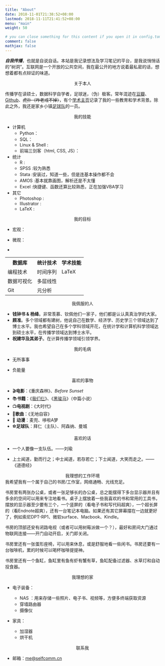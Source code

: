 ```yaml
---
title: "About"
date: 2018-11-01T21:38:52+08:00
lastmod: 2018-11-11T21:41:52+08:00
menu: "main"
weight: 50

# you can close something for this content if you open it in config.toml.
comment: false
mathjax: false
---
```




***自我传播***，也就是自说自话。本站是我记录想法及学习笔记的平台，是我说悄悄话的“树洞”。互联网是一个开放的公共空间，我在最公开的地方说着最私密的话，想想着都有点辩证的味道。

<center>关于本人</center>

传播学在读硕士，数据科学自学者，足球迷，（伪）极客。常年混迹在[豆瓣](https://www.douban.com/people/selfcomm/)、[Github](https://github.com/leo1900227)、~~虎扑（咋老戒不掉）~~，有个[学术主页](https://zhilianglin.com)记录了我的一些教育和学术背景。除此之外，我还是家乡小镇[足球队](http://www.ganglian.club)的一员。



<center>我的技能</center>

- 计算机
  - Python：
  - SQL：
  - Linux & Shell :
  - 前端三剑客（html, CSS, JS）：
- 统计
  - R :
  - SPSS :较为熟悉
  - Stata :安装过，知道一些，但是连基本操作都不会
  - AMOS :基本就靠画图，解析还是不太懂
  - Excel :快捷键、函数还算比较熟悉，正在加强VBA学习
- 其它
  - Photoshop :
  - Illustrator :
  - LaTeX :

<center>我的目标</center>

- 宏观：

- 微观：

- 

<table>
	<tr>
        <th>数据库</th>
        <th>统计技术</th>
        <th>学术技能</th>
    </tr>
	<tr>
        <td>编程技术</td>
        <td>时间序列</td>
        <td>LaTeX</td>
    </tr>
	<tr>
        <td>数据可视化</td>
        <td>多层线性</td>
        <td></td>
    </tr>
	<tr>
        <td>Git</td>
        <td>元分析</td>
        <td></td>
    </tr>
</table>


<center>我佩服的人</center>

- **钱钟书 & 杨绛**。非常羡慕、钦佩他们一家子，他们都是认认真真治学的大家。
- **顾准**。多个领域都有建树，他说自己在数学、经济学、历史学三个领域达到了博士水平。我也希望自己在多个学科领域开花，在统计学和计算机科学领域达到硕士水平，在传播学领域达到博士水平。
- **祝建华及其弟子**。在计算传播学领域引领学界。

<center>我的毛病</center>

- 无所事事

- 负能量

<center>喜欢的事物</center>

- :clapper:**电影**：《重庆森林》、*Before Sunset*
- :books:**书籍**：《[我们仨](https://book.douban.com/subject/1023045/)》、《[黑骏马](https://book.douban.com/subject/1086468/)》（中篇小说）
- :tv:**电视剧**：《大时代》
- :musical_note:**歌曲**：《无地自容》
- :baby_chick: **动漫**：麦兜、哆啦A梦
- :soccer:**足球队**：拜仁（主队）、阿森纳、曼城

<center>喜欢的话</center>

- 一个人要像一支队伍。——刘瑜

- 上士闻道，勤而行之；中士闻道，若存若亡；下士闻道，大笑而走之。——《道德经》

<center>我理想的工作环境</center>
我希望我有一个属于自己的书房/工作室，网络通畅、光线充足。



书房里有两张办公桌，或者一张足够长的办公桌，总之能摆得下多台显示器并且有多余的空间可以用来专注地看书。桌子上摆放着一些我喜欢的书和常用的工具书，摆放的显示器至少要有三个，一个竖屏的（看电子书和写代码超爽），一个超长屏的（看Endnote超爽），还有一台笔记本电脑。如果还有其它屏幕摆在一边就更好了，例如索尼DPT-RP1、微软surface、Macbook、Kindle。



书房的顶部还安有闭路电视（或者可以用树莓派做一个？），最好和房间大门通过物联网连接——开门自动开启，关门即关闭。



书房里还有一张蛋形座椅，可以用来休息，或是舒服地看一些闲书。书房还要有一台咖啡机，累的时候可以喝杯咖啡提提神。



书房里还有一个鱼缸，鱼缸里有鱼有虾有蟹有草，鱼缸配备过滤器、水草灯和自动投食器。

<center>我理想的家</center>

- 电子装备：
  - NAS ：用来存储一些照片、电子书、视频等，方便多终端获取资源
  - 穿墙路由器
  - 摄像仪

- 家具：
  - 加湿器
  - 烘干机

<center>联系我</center>

- 邮箱：me@selfcomm.cn

